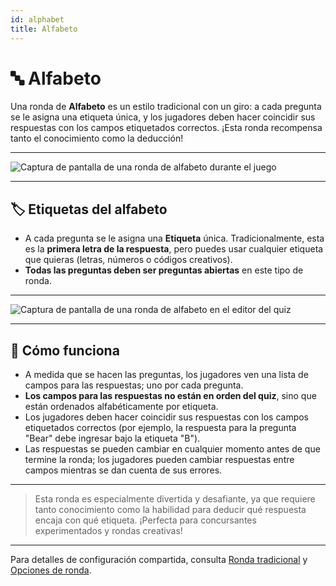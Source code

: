 ```yaml
---
id: alphabet
title: Alfabeto
---
```


# 🔤 Alfabeto

Una ronda de **Alfabeto** es un estilo tradicional con un giro: a cada pregunta se le asigna una etiqueta única, y los jugadores deben hacer coincidir sus respuestas con los campos etiquetados correctos. ¡Esta ronda recompensa tanto el conocimiento como la deducción!

---

![Captura de pantalla de una ronda de alfabeto durante el juego](/images/round-modes/alphabet-answer-screen.png)

---

## 🏷️ Etiquetas del alfabeto

- A cada pregunta se le asigna una **Etiqueta** única. Tradicionalmente, esta es la **primera letra de la respuesta**, pero puedes usar cualquier etiqueta que quieras (letras, números o códigos creativos).
- **Todas las preguntas deben ser preguntas abiertas** en este tipo de ronda.

---

![Captura de pantalla de una ronda de alfabeto en el editor del quiz](/images/round-modes/alphabet-round.png)

---

## 📝 Cómo funciona

- A medida que se hacen las preguntas, los jugadores ven una lista de campos para las respuestas; uno por cada pregunta.
- **Los campos para las respuestas no están en orden del quiz**, sino que están ordenados alfabéticamente por etiqueta.
- Los jugadores deben hacer coincidir sus respuestas con los campos etiquetados correctos (por ejemplo, la respuesta para la pregunta "Bear" debe ingresar bajo la etiqueta "B").
- Las respuestas se pueden cambiar en cualquier momento antes de que termine la ronda; los jugadores pueden cambiar respuestas entre campos mientras se dan cuenta de sus errores.

---

> Esta ronda es especialmente divertida y desafiante, ya que requiere tanto conocimiento como la habilidad para deducir qué respuesta encaja con qué etiqueta. ¡Perfecta para concursantes experimentados y rondas creativas!

---

Para detalles de configuración compartida, consulta [Ronda tradicional](030-traditional.md) y [Opciones de ronda](../editor/008-round-options.md).
